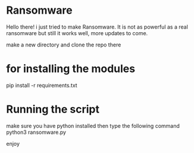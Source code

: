 # Ransomware
Hello there! i just tried to make Ransomware. It is not as powerful as a real ransomware but still it works well, more  updates to come.

make a new directory and clone the repo there

# for installing the modules  
pip install -r requirements.txt

# Running the script
make sure you have python installed then type the following command
python3 ransomware.py

enjoy 
